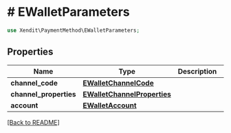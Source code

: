 # # EWalletParameters


```php
use Xendit\PaymentMethod\EWalletParameters;
```

## Properties

Name | Type | Description | Examples | Notes
------------ | ------------- | ------------- | ------------- | ------------- 
**channel_code** | [**EWalletChannelCode**](EWalletChannelCode.md) |  | null | 
**channel_properties** | [**EWalletChannelProperties**](EWalletChannelProperties.md) |  | null |  [optional]
**account** | [**EWalletAccount**](EWalletAccount.md) |  | null |  [optional]

[[Back to README]](../../README.md)
